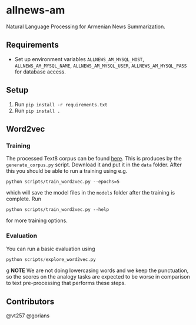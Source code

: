 # allnews-am
Natural Language Processing for Armenian News Summarization.

## Requirements
- Set up environment variables `ALLNEWS_AM_MYSQL_HOST`, `ALLNEWS_AM_MYSQL_NAME`, `ALLNEWS_AM_MYSQL_USER`, 
`ALLNEWS_AM_MYSQL_PASS` for database access.

## Setup
1. Run `pip install -r requirements.txt`
1. Run `pip install .`

## Word2vec 
### Training
The processed Text8 corpus can be found 
[here](https://storage.googleapis.com/allnews_am/corpus). 
This is produces by the `generate_corpus.py` script.
Download it and put it in the `data` folder. After 
this you should be able to run a training using e.g.
```
python scripts/train_word2vec.py --epochs=5
```
which will save the model files in the `models` folder after
the training is complete. Run
```
python scripts/train_word2vec.py --help
```
for more training options.

### Evaluation
You can run a basic evaluation using
```python
python scripts/explore_word2vec.py
```
g
**NOTE** We are not doing lowercasing words and we keep the punctuation,
so the scores on the analogy tasks are expected to be worse in comparison
to text pre-processing that performs these steps.

## Contributors
@vt257
@gorians
